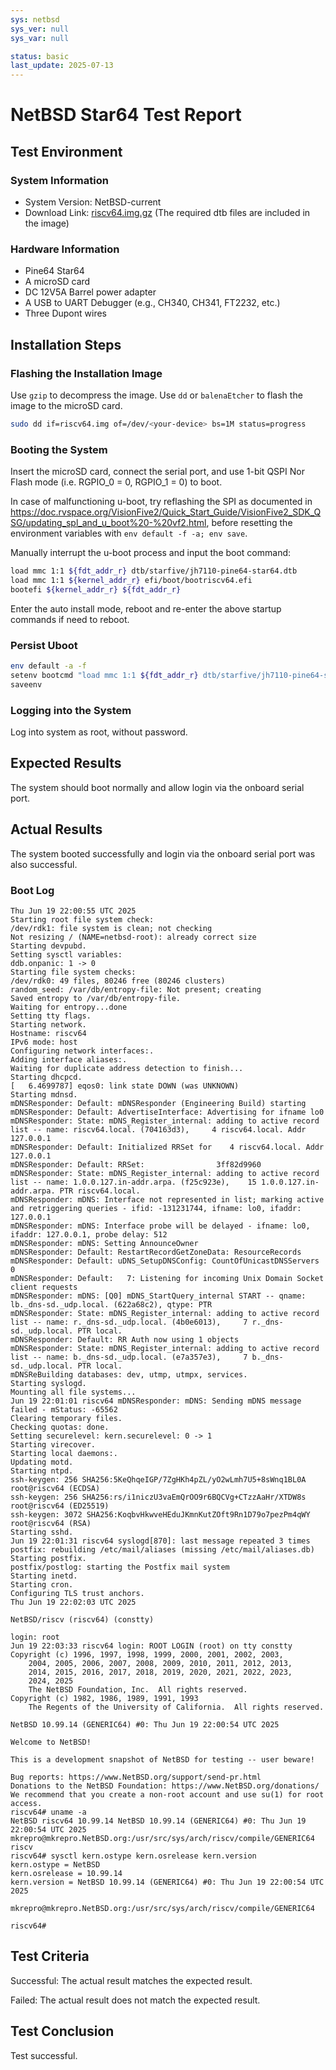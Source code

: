 ```yaml
---
sys: netbsd
sys_ver: null
sys_var: null

status: basic
last_update: 2025-07-13
---
```


# NetBSD Star64 Test Report

## Test Environment

### System Information

- System Version: NetBSD-current
- Download Link: [riscv64.img.gz](https://nyftp.netbsd.org/pub/NetBSD-daily/HEAD/latest/riscv-riscv64/binary/gzimg/)
(The required dtb files are included in the image)

### Hardware Information

- Pine64 Star64
- A microSD card
- DC 12V5A Barrel power adapter
- A USB to UART Debugger (e.g., CH340, CH341, FT2232, etc.)
- Three Dupont wires

## Installation Steps

### Flashing the Installation Image

Use `gzip` to decompress the image.
Use `dd` or `balenaEtcher` to flash the image to the microSD card.

```bash
sudo dd if=riscv64.img of=/dev/<your-device> bs=1M status=progress
```

### Booting the System

Insert the microSD card, connect the serial port, and use 1-bit QSPI Nor Flash mode (i.e. RGPIO_0 = 0, RGPIO_1 = 0) to boot.

In case of malfunctioning u-boot, try reflashing the SPI as documented in https://doc.rvspace.org/VisionFive2/Quick_Start_Guide/VisionFive2_SDK_QSG/updating_spl_and_u_boot%20-%20vf2.html, before resetting the environment variables with `env default -f -a; env save`.

Manually interrupt the u-boot process and input the boot command:

```bash
load mmc 1:1 ${fdt_addr_r} dtb/starfive/jh7110-pine64-star64.dtb
load mmc 1:1 ${kernel_addr_r} efi/boot/bootriscv64.efi
bootefi ${kernel_addr_r} ${fdt_addr_r}
```

Enter the auto install mode, reboot and re-enter the above startup commands if need to reboot.

### Persist Uboot

```bash
env default -a -f
setenv bootcmd "load mmc 1:1 ${fdt_addr_r} dtb/starfive/jh7110-pine64-star64.dtb; load mmc 1:1 ${kernel_addr_r} efi/boot/bootriscv64.efi; bootefi ${kernel_addr_r} ${fdt_addr_r}"
saveenv
```

### Logging into the System

Log into system as root, without password.

## Expected Results

The system should boot normally and allow login via the onboard serial port.

## Actual Results

The system booted successfully and login via the onboard serial port was also successful.

### Boot Log

```log
Thu Jun 19 22:00:55 UTC 2025
Starting root file system check:
/dev/rdk1: file system is clean; not checking
Not resizing / (NAME=netbsd-root): already correct size
Starting devpubd.
Setting sysctl variables:
ddb.onpanic: 1 -> 0
Starting file system checks:
/dev/rdk0: 49 files, 80246 free (80246 clusters)
random_seed: /var/db/entropy-file: Not present; creating
Saved entropy to /var/db/entropy-file.
Waiting for entropy...done
Setting tty flags.
Starting network.
Hostname: riscv64
IPv6 mode: host
Configuring network interfaces:.
Adding interface aliases:.
Waiting for duplicate address detection to finish...
Starting dhcpcd.
[   6.4699787] eqos0: link state DOWN (was UNKNOWN)
Starting mdnsd.
mDNSResponder: Default: mDNSResponder (Engineering Build) starting
mDNSResponder: Default: AdvertiseInterface: Advertising for ifname lo0
mDNSResponder: State: mDNS_Register_internal: adding to active record list -- name: riscv64.local. (704163d3),     4 riscv64.local. Addr 127.0.0.1
mDNSResponder: Default: Initialized RRSet for    4 riscv64.local. Addr 127.0.0.1
mDNSResponder: Default: RRSet:                3ff82d9960
mDNSResponder: State: mDNS_Register_internal: adding to active record list -- name: 1.0.0.127.in-addr.arpa. (f25c923e),    15 1.0.0.127.in-addr.arpa. PTR riscv64.local.
mDNSResponder: mDNS: Interface not represented in list; marking active and retriggering queries - ifid: -131231744, ifname: lo0, ifaddr: 127.0.0.1
mDNSResponder: mDNS: Interface probe will be delayed - ifname: lo0, ifaddr: 127.0.0.1, probe delay: 512
mDNSResponder: mDNS: Setting AnnounceOwner
mDNSResponder: Default: RestartRecordGetZoneData: ResourceRecords
mDNSResponder: Default: uDNS_SetupDNSConfig: CountOfUnicastDNSServers 0
mDNSResponder: Default:   7: Listening for incoming Unix Domain Socket client requests
mDNSResponder: mDNS: [Q0] mDNS_StartQuery_internal START -- qname: lb._dns-sd._udp.local. (622a68c2), qtype: PTR
mDNSResponder: State: mDNS_Register_internal: adding to active record list -- name: r._dns-sd._udp.local. (4b0e6013),     7 r._dns-sd._udp.local. PTR local.
mDNSResponder: Default: RR Auth now using 1 objects
mDNSResponder: State: mDNS_Register_internal: adding to active record list -- name: b._dns-sd._udp.local. (e7a357e3),     7 b._dns-sd._udp.local. PTR local.
mDNSReBuilding databases: dev, utmp, utmpx, services.
Starting syslogd.
Mounting all file systems...
Jun 19 22:01:01 riscv64 mDNSResponder: mDNS: Sending mDNS message failed - mStatus: -65562
Clearing temporary files.
Checking quotas: done.
Setting securelevel: kern.securelevel: 0 -> 1
Starting virecover.
Starting local daemons:.
Updating motd.
Starting ntpd.
ssh-keygen: 256 SHA256:5KeQhqeIGP/7ZgHKh4pZL/yO2wLmh7U5+8sWnq1BL0A root@riscv64 (ECDSA)
ssh-keygen: 256 SHA256:rs/i1niczU3vaEmQrOO9r6BQCVg+CTzzAaHr/XTDW8s root@riscv64 (ED25519)
ssh-keygen: 3072 SHA256:KoqbvHkwveHEduJKmnKutZOft9Rn1D79o7pezPm4qWY root@riscv64 (RSA)
Starting sshd.
Jun 19 22:01:31 riscv64 syslogd[870]: last message repeated 3 times
postfix: rebuilding /etc/mail/aliases (missing /etc/mail/aliases.db)
Starting postfix.
postfix/postlog: starting the Postfix mail system
Starting inetd.
Starting cron.
Configuring TLS trust anchors.
Thu Jun 19 22:02:03 UTC 2025

NetBSD/riscv (riscv64) (constty)

login: root
Jun 19 22:03:33 riscv64 login: ROOT LOGIN (root) on tty constty
Copyright (c) 1996, 1997, 1998, 1999, 2000, 2001, 2002, 2003,
    2004, 2005, 2006, 2007, 2008, 2009, 2010, 2011, 2012, 2013,
    2014, 2015, 2016, 2017, 2018, 2019, 2020, 2021, 2022, 2023,
    2024, 2025
    The NetBSD Foundation, Inc.  All rights reserved.
Copyright (c) 1982, 1986, 1989, 1991, 1993
    The Regents of the University of California.  All rights reserved.

NetBSD 10.99.14 (GENERIC64) #0: Thu Jun 19 22:00:54 UTC 2025

Welcome to NetBSD!

This is a development snapshot of NetBSD for testing -- user beware!

Bug reports: https://www.NetBSD.org/support/send-pr.html
Donations to the NetBSD Foundation: https://www.NetBSD.org/donations/
We recommend that you create a non-root account and use su(1) for root access.
riscv64# uname -a
NetBSD riscv64 10.99.14 NetBSD 10.99.14 (GENERIC64) #0: Thu Jun 19 22:00:54 UTC 2025  mkrepro@mkrepro.NetBSD.org:/usr/src/sys/arch/riscv/compile/GENERIC64 riscv
riscv64# sysctl kern.ostype kern.osrelease kern.version
kern.ostype = NetBSD
kern.osrelease = 10.99.14
kern.version = NetBSD 10.99.14 (GENERIC64) #0: Thu Jun 19 22:00:54 UTC 2025
        mkrepro@mkrepro.NetBSD.org:/usr/src/sys/arch/riscv/compile/GENERIC64

riscv64#
```

## Test Criteria

Successful: The actual result matches the expected result.

Failed: The actual result does not match the expected result.

## Test Conclusion

Test successful.
